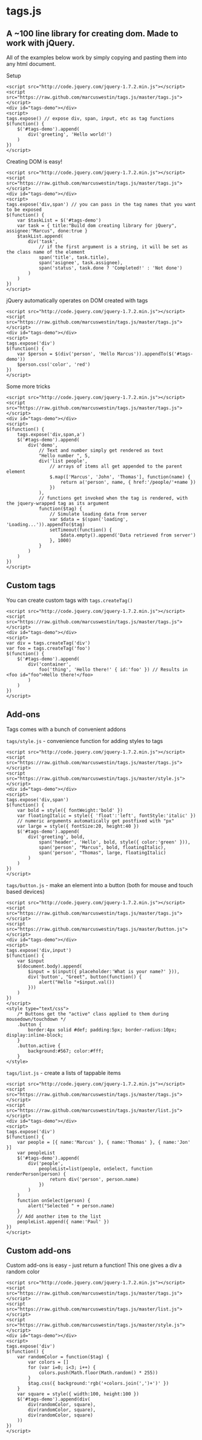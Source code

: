 tags.js
=======

A ~100 line library for creating dom. Made to work with jQuery.
---------------------------------------------------------------

All of the examples below work by simply copying and pasting them into any html document.

Setup

	<script src="http://code.jquery.com/jquery-1.7.2.min.js"></script>
	<script src="https://raw.github.com/marcuswestin/tags.js/master/tags.js"></script>
	<div id="tags-demo"></div>
	<script>
	tags.expose() // expose div, span, input, etc as tag functions
	$(function() {
		$('#tags-demo').append(
			div('greeting', 'Hello world!')
		)
	})
	</script>

Creating DOM is easy!

	<script src="http://code.jquery.com/jquery-1.7.2.min.js"></script>
	<script src="https://raw.github.com/marcuswestin/tags.js/master/tags.js"></script>
	<div id="tags-demo"></div>
	<script>
	tags.expose('div,span') // you can pass in the tag names that you want to be exposed
	$(function() {
		var $taskList = $('#tags-demo')
		var task = { title:"Build dom creating library for jQuery", assignee:"Marcus", done:true }
		$taskList.append(
			div('task',
				// if the first argument is a string, it will be set as the class name of the element
				span('title', task.title),
				span('asignee', task.assignee),
				span('status', task.done ? 'Completed!' : 'Not done')
			)
		)
	})
	</script>		

jQuery automatically operates on DOM created with tags

	<script src="http://code.jquery.com/jquery-1.7.2.min.js"></script>
	<script src="https://raw.github.com/marcuswestin/tags.js/master/tags.js"></script>
	<div id="tags-demo"></div>
	<script>
	tags.expose('div')
	$(function() {
		var $person = $(div('person', 'Hello Marcus')).appendTo($('#tags-demo'))
		$person.css('color', 'red')
	})
	</script>

Some more tricks

	<script src="http://code.jquery.com/jquery-1.7.2.min.js"></script>
	<script src="https://raw.github.com/marcuswestin/tags.js/master/tags.js"></script>
	<div id="tags-demo"></div>
	<script>
	$(function() {
		tags.expose('div,span,a')
		$('#tags-demo').append(
			div('demo',
				// Text and number simply get rendered as text
				"Hello number ", 5,
				div('list people',
					// arrays of items all get appended to the parent element
					$.map(['Marcus', 'John', 'Thomas'], function(name) {
						return a('person', name, { href:'/people/'+name })
					})
				),
				// functions get invoked when the tag is rendered, with the jquery-wrapped tag as its argument
				function($tag) {
					// Simulate loading data from server
					var $data = $(span('loading', 'Loading...')).appendTo($tag)
					setTimeout(function() {
						$data.empty().append('Data retrieved from server')
					}, 1000)
				}
			)
		)
	})
	</script>

Custom tags
-----------

You can create custom tags with `tags.createTag()`

	<script src="http://code.jquery.com/jquery-1.7.2.min.js"></script>
	<script src="https://raw.github.com/marcuswestin/tags.js/master/tags.js"></script>
	<div id="tags-demo"></div>
	<script>
	var div = tags.createTag('div')
	var foo = tags.createTag('foo')
	$(function() {
		$('#tags-demo').append(
			div('container',
				foo('thing', 'Hello there!' { id:'foo' }) // Results in <foo id="foo">Hello there!</foo>
			)
		)
	})
	</script>

Add-ons
-------

Tags comes with a bunch of convenient addons

`tags/style.js` - convenience function for adding styles to tags

	<script src="http://code.jquery.com/jquery-1.7.2.min.js"></script>
	<script src="https://raw.github.com/marcuswestin/tags.js/master/tags.js"></script>
	<script src="https://raw.github.com/marcuswestin/tags.js/master/style.js"></script>
	<div id="tags-demo"></div>
	<script>
	tags.expose('div,span')
	$(function() {
		var bold = style({ fontWeight:'bold' })
		var floatingItalic = style({ 'float':'left', fontStyle:'italic' })
		// numeric arguments automatically get postfixed with "px" 
		var large = style({ fontSize:20, height:40 })
		$('#tags-demo').append(
			div('greeting', bold,
				span('header', 'Hello', bold, style({ color:'green' })),
				span('person', "Marcus", bold, floatingItalic),
				span('person', "Thomas", large, floatingItalic)
			)
		)
	})
	</script>

`tags/button.js` - make an element into a button (both for mouse and touch based devices)

	<script src="http://code.jquery.com/jquery-1.7.2.min.js"></script>
	<script src="https://raw.github.com/marcuswestin/tags.js/master/tags.js"></script>
	<script src="https://raw.github.com/marcuswestin/tags.js/master/button.js"></script>
	<div id="tags-demo"></div>
	<script>
	tags.expose('div,input')
	$(function() {
		var $input
		$(document.body).append(
			$input = $(input({ placeholder:'What is your name?' })),
			div('button', "Greet", button(function() {
				alert("Hello "+$input.val())
			}))
		)
	})
	</script>
	<style type="text/css">
		/* Buttons get the "active" class applied to them during mousedown/touchdown */
		.button {
			border:4px solid #def; padding:5px; border-radius:10px; display:inline-block;
		}
		.button.active {
			background:#567; color:#fff;
		}
	</style>

`tags/list.js` - create a lists of tappable items

	<script src="http://code.jquery.com/jquery-1.7.2.min.js"></script>
	<script src="https://raw.github.com/marcuswestin/tags.js/master/tags.js"></script>
	<script src="https://raw.github.com/marcuswestin/tags.js/master/list.js"></script>
	<div id="tags-demo"></div>
	<script>
	tags.expose('div')
	$(function() {
		var people = [{ name:'Marcus' }, { name:'Thomas' }, { name:'Jon' }]
		var peopleList
		$('#tags-demo').append(
			div('people',
				peopleList=list(people, onSelect, function renderPerson(person) {
					return div('person', person.name)
				})
			)
		)
		function onSelect(person) {
			alert("Selected " + person.name)
		}
		// Add another item to the list
		peopleList.append({ name:'Paul' })
	})
	</script>

Custom add-ons
--------------

Custom add-ons is easy - just return a function! This one gives a div a random color

	<script src="http://code.jquery.com/jquery-1.7.2.min.js"></script>
	<script src="https://raw.github.com/marcuswestin/tags.js/master/tags.js"></script>
	<script src="https://raw.github.com/marcuswestin/tags.js/master/list.js"></script>
	<script src="https://raw.github.com/marcuswestin/tags.js/master/style.js"></script>
	<div id="tags-demo"></div>
	<script>
	tags.expose('div')
	$(function() {
		var randomColor = function($tag) {
			var colors = []
			for (var i=0; i<3; i++) {
				colors.push(Math.floor(Math.random() * 255))
			}
			$tag.css({ background:'rgb('+colors.join(',')+')' })
		}
		var square = style({ width:100, height:100 })
		$('#tags-demo').append(div(
			div(randomColor, square),
			div(randomColor, square),
			div(randomColor, square)
		))
	})
	</script>
	
